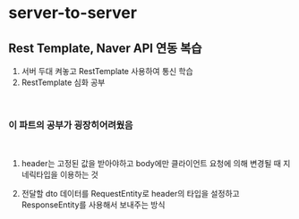 # server-to-server
## Rest Template, Naver API 연동 복습

1. 서버 두대 켜놓고 RestTemplate 사용하여 통신 학습
2. RestTemplate 심화 공부

<br />

### 이 파트의 공부가 굉장히어려웠음
<br />

1. header는 고정된 값을 받아야하고 body에만 클라이언트 요청에 의해 변경될 때 지네릭타입을 이용하는 것

2. 전달할 dto 데이터를 RequestEntity로 header의 타입을 설정하고 ResponseEntity를 사용해서 보내주는 방식 
